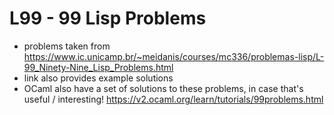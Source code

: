 # L99 - 99 Lisp Problems
- problems taken from https://www.ic.unicamp.br/~meidanis/courses/mc336/problemas-lisp/L-99_Ninety-Nine_Lisp_Problems.html
- link also provides example solutions
- OCaml also have a set of solutions to these problems, in case that's useful / interesting! https://v2.ocaml.org/learn/tutorials/99problems.html
